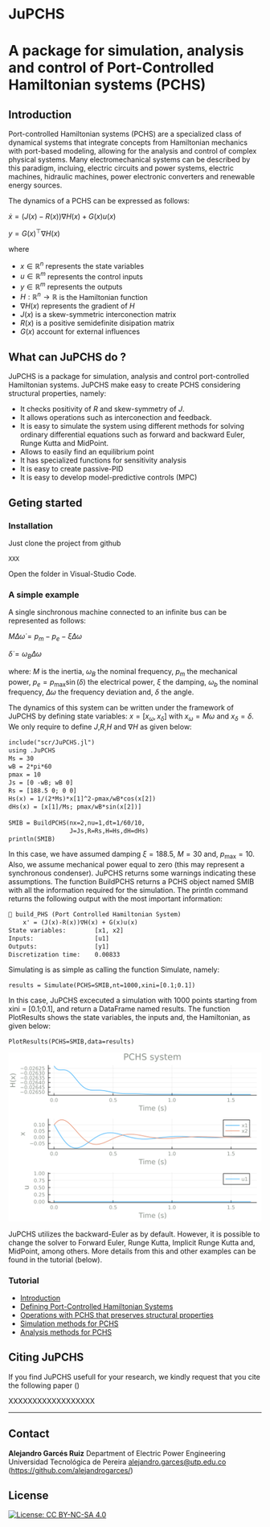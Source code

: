 # JuPCHS
# A package for simulation, analysis and control of Port-Controlled Hamiltonian systems (PCHS)

## Introduction

Port-controlled Hamiltonian systems (PCHS) are a specialized class of dynamical systems that integrate concepts from Hamiltonian mechanics with port-based modeling, allowing for the analysis and control of complex physical systems.  Many electromechanical systems can be described by this paradigm, incluing, electric circuits and power systems, electric machines, hidraulic machines, power electronic converters and renewable energy sources. 

The dynamics of a PCHS can be expressed as follows:

$\dot{x} = (J(x)-R(x))\nabla H(x) + G(x) u(x)$

$y = G(x)^\top \nabla H(x)$

where 
* $x\in\mathbb{R}^{n}$ represents the state variables
* $u\in\mathbb{R}^{m}$ represents the control inputs
* $y\in\mathbb{R}^{m}$ represents the outputs
* $H:\mathbb{R}^n\rightarrow\mathbb{R}$ is the Hamiltonian function
* $\nabla H(x)$ represents the gradient of $H$
* $J(x)$ is a skew-symmetric interconection matrix
* $R(x)$ is a positive semidefinite disipation matrix
* $G(x)$ account for external influences

## What can JuPCHS do ?

JuPCHS is a package for simulation, analysis and control port-controlled Hamiltonian systems. JuPCHS make easy to create PCHS considering structural properties, namely:
* It checks positivity of $R$ and skew-symmetry of $J$. 
* It allows operations such as interconection and feedback.  
* It is easy to simulate the system using different methods for solving ordinary differential equations such as forward and backward Euler, Runge Kutta and MidPoint.
* Allows to easily find an equilibrium point
* It has specialized functions for sensitivity analysis
* It is easy to create passive-PID
* It is easy to develop model-predictive controls (MPC) 
  

## Geting started


### Installation

Just clone the project from github

    XXX

Open the folder in Visual-Studio Code.

### A simple example

A single sinchronous machine connected to an infinite bus can be represented as follows:

$M \Delta\dot{\omega} = p_m-p_e-\xi \Delta\omega$

$\dot{\delta} = \omega_B\Delta\omega$

where: $M$ is the inertia, $\omega_B$ the nominal frequency, $p_m$ the mechanical power, $p_e=p_\text{max}\sin(\delta)$ the electrical power, $\xi$ the damping, $\omega_b$ the nominal frequency, $\Delta\omega$ the frequency deviation and, $\delta$ the angle.

The dynamics of this system can be written under the framework of JuPCHS by defining state variables: $x=[x_\omega,x_\delta]$ with $x_\omega=M\omega$ and $x_\delta = \delta$. We only require to define $J$,$R$,$H$ and $\nabla H$ as given below:

    include("scr/JuPCHS.jl")
    using .JuPCHS
    Ms = 30
    wB = 2*pi*60
    pmax = 10
    Js = [0 -wB; wB 0]
    Rs = [188.5 0; 0 0]
    Hs(x) = 1/(2*Ms)*x[1]^2-pmax/wB*cos(x[2])
    dHs(x) = [x[1]/Ms; pmax/wB*sin(x[2])]

    SMIB = BuildPCHS(nx=2,nu=1,dt=1/60/10,
                     J=Js,R=Rs,H=Hs,dH=dHs)
    println(SMIB)

In this case, we have assumed damping $\xi=188.5$, $M=30$ and, $p_\text{max}=10$. Also, we assume mechanical power equal to zero (this may represent a synchronous condenser). JuPCHS returns some warnings indicating these assumptions. The function BuildPCHS returns a PCHS object named SMIB with all the information required for the simulation.  The println command returns the following output with the most important information:

    📌 build_PHS (Port Controlled Hamiltonian System)
        x' = (J(x)-R(x))∇H(x) + G(x)u(x)
    State variables:        [x1, x2]
    Inputs:                 [u1]
    Outputs:                [y1]
    Discretization time:    0.00833


Simulating is as simple as calling the function Simulate, namely:

    results = Simulate(PCHS=SMIB,nt=1000,xini=[0.1;0.1])
    
In this case, JuPCHS excecuted a simulation with 1000 points starting from xini = [0.1;0.1], and return a DataFrame named results.  The function PlotResults shows the state variables, the inputs and, the Hamiltonian, as given below:

    PlotResults(PCHS=SMIB,data=results)

![image](docs/PlotExample01.svg)
    
JuPCHS utilizes the backward-Euler as by default.  However, it is possible to change the solver to Forward Euler, Runge Kutta, Implicit Runge Kutta and, MidPoint, among others.  More details from this and other examples can be found in the tutorial (below).


     
### Tutorial

* [Introduction](docs/INTRO.md)
* [Defining Port-Controlled Hamiltonian Systems](docs/CH01.md)
* [Operations with PCHS that preserves structural properties](docs/CH02.md)
* [Simulation methods for PCHS](docs/CH03.md)
* [Analysis methods for PCHS](docs/CH04.md)

## Citing JuPCHS

If you find JuPCHS usefull for your research, we kindly request that you cite the following paper ()

 XXXXXXXXXXXXXXXXXX

---
## Contact

**Alejandro Garcés Ruiz**
Department of Electric Power Engineering
Universidad Tecnológica de Pereira
alejandro.garces@utp.edu.co
(https://github.com/alejandrogarces/)

## License

[![License: CC BY-NC-SA 4.0](https://img.shields.io/badge/License-CC_BY--NC--SA_4.0-lightgrey.svg)](https://creativecommons.org/licenses/by-nc-sa/4.0/)
